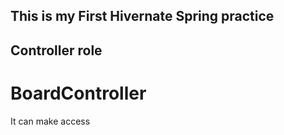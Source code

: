 ## This is my First Hivernate Spring practice


## Controller role

# BoardController
  
  It can make access

